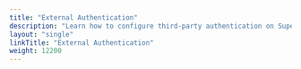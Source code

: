 ```yaml
---
title: "External Authentication"
description: "Learn how to configure third-party authentication on Super Kubenetes."
layout: "single"
linkTitle: "External Authentication"
weight: 12200
---
```

